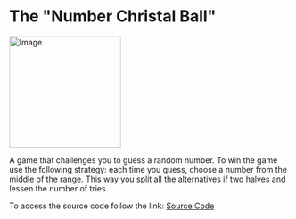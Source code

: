 # The "Number Christal Ball"

<img alt="Image" width="200px" src="https://th.bing.com/th/id/OIP.dBlAQ_bLC3yJwal_eHHDVAHaE7?rs=1&pid=ImgDetMain" />


A game that challenges you to guess a random number.
To win the game use the following strategy: each time you guess, choose a number from the middle of the range. This way you split all the alternatives if two halves and lessen the number of tries.

To access the source code follow the link:
[Source Code](guessing_a_random_number.py)
